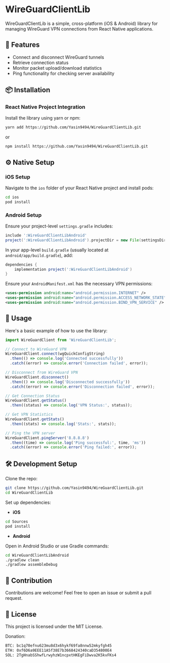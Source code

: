 # WireGuardClientLib

WireGuardClientLib is a simple, cross-platform (iOS & Android) library for managing WireGuard VPN connections from React Native applications.

## 🚀 Features

- Connect and disconnect WireGuard tunnels
- Retrieve connection status
- Monitor packet upload/download statistics
- Ping functionality for checking server availability

## 📦 Installation

### React Native Project Integration

Install the library using yarn or npm:

```bash
yarn add https://github.com/Yasin9494/WireGuardClientLib.git
```

or

```bash
npm install https://github.com/Yasin9494/WireGuardClientLib.git
```

## ⚙️ Native Setup

### iOS Setup

Navigate to the `ios` folder of your React Native project and install pods:

```bash
cd ios
pod install
```

### Android Setup

Ensure your project-level `settings.gradle` includes:

```gradle
include ':WireGuardClientLibAndroid'
project(':WireGuardClientLibAndroid').projectDir = new File(settingsDir, '../node_modules/WireGuardClientLib/WireGuardClientLibAndroid/app')
```

In your app-level `build.gradle` (usually located at `android/app/build.gradle`), add:

```gradle
dependencies {
    implementation project(':WireGuardClientLibAndroid')
}
```

Ensure your `AndroidManifest.xml` has the necessary VPN permissions:

```xml
<uses-permission android:name="android.permission.INTERNET" />
<uses-permission android:name="android.permission.ACCESS_NETWORK_STATE" />
<uses-permission android:name="android.permission.BIND_VPN_SERVICE" />
```

## 🚦 Usage

Here's a basic example of how to use the library:

```javascript
import WireGuardClient from 'WireGuardClientLib';

// Connect to WireGuard VPN
WireGuardClient.connect(wgQuickConfigString)
  .then(() => console.log('Connected successfully'))
  .catch((error) => console.error('Connection failed', error));

// Disconnect from WireGuard VPN
WireGuardClient.disconnect()
  .then(() => console.log('Disconnected successfully'))
  .catch((error) => console.error('Disconnection failed', error));

// Get Connection Status
WireGuardClient.getStatus()
  .then((status) => console.log('VPN Status:', status));

// Get VPN Statistics
WireGuardClient.getStats()
  .then((stats) => console.log('Stats:', stats));

// Ping the VPN server
WireGuardClient.pingServer('8.8.8.8')
  .then((time) => console.log('Ping successful:', time, 'ms'))
  .catch((error) => console.error('Ping failed:', error));
```

## 🛠️ Development Setup

Clone the repo:

```bash
git clone https://github.com/Yasin9494/WireGuardClientLib.git
cd WireGuardClientLib
```

Set up dependencies:

- **iOS**

```bash
cd Sources
pod install
```

- **Android**

Open in Android Studio or use Gradle commands:

```bash
cd WireGuardClientLibAndroid
./gradlew clean
./gradlew assembleDebug
```

## 🤝 Contribution

Contributions are welcome! Feel free to open an issue or submit a pull request.

## 📃 License

This project is licensed under the MIT License.


Donation:
```bash
BTC: bc1q70efnu623mu8d3x6hykf69fa8nnw52mkyfgh45
ETH: 0xf6D6a9EEE11A5f38E7b3668424340caD354800E4
SOL: 2TgHnabSShwfLrwyhzW1ncpxtHKEgFiDwva2K5kvFKs4

